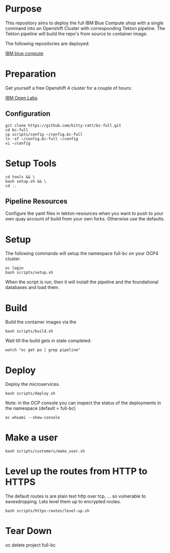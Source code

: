# Purpose

This repository aims to deploy the full IBM Blue Compute shop with a single command into an Openshift Cluster with corresponding Tekton pipeline. The Tekton pipeline will build the repo's from source to container image. <br>

The following repositories are deployed: <br>

[IBM blue compute](https://github.com/ibm-garage-ref-storefront/?q=storefront-ui+OR+spring&type=&language=)


# Preparation

Get yourself a free Openshift 4 cluster for a couple of hours:

[IBM Open Labs](https://developer.ibm.com/openlabs/openshift)


## Configuration

    git clone https://github.com/kitty-catt/bc-full.git
    cd bc-full   
    cp scripts/config ~/config.bc-full
    ln -sf ~/config.bc-full ~/config
    vi ~/config


# Setup Tools

    cd tools && \
    bash setup.sh && \
    cd .. 


## Pipeline Resources

Configure the yaml files in tekton-resources when you want to push to your own quay account of build from your own forks. Otherwise use the defaults.


# Setup

The following commands will setup the namespace full-bc on your OCP4 cluster.

    oc login
    bash scripts/setup.sh

When the script is run, then it will install the pipeline and the foundational databases and load them. 


# Build

Build the container images via the 

    bash scripts/build.sh

Wait till the build gets in state completed:

    watch "oc get po | grep pipeline"

# Deploy

Deploy the microservices.

    bash scripts/deploy.sh


Note: in the OCP console you can inspect the status of the deployments in the namespace (default = full-bc)

    oc whoami --show-console


# Make a user

    bash scripts/customers/make_user.sh

# Level up the routes from HTTP to HTTPS

The default routes is are plain text http over tcp, ... so vulnerable to eavesdropping. Lets level them up to encrypted routes. 

    bash scripts/https-routes/level-up.sh


# Tear Down

   oc delete project full-bc

